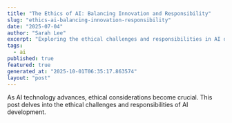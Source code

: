 ```yaml
---
title: "The Ethics of AI: Balancing Innovation and Responsibility"
slug: "ethics-ai-balancing-innovation-responsibility"
date: "2025-07-04"
author: "Sarah Lee"
excerpt: "Exploring the ethical challenges and responsibilities in AI development."
tags:
  - ai
published: true
featured: true
generated_at: "2025-10-01T06:35:17.863574"
layout: "post"
---
```


As AI technology advances, ethical considerations become crucial. This post delves into the ethical challenges and responsibilities of AI development.